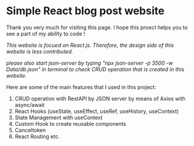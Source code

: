 # Simple React blog post website 

Thank you very much for visiting this page. I hope this proect helps you to see a part of my ability to code ! 

*This website is focued on React.js. Therefore, the design side of this website is less contributed.*

*please also start json-server by typing "npx json-server -p 3500 -w Data/db.json" in terminal to check CRUD operation that is created in this website.*

Here are some of the main features that I used in this project: 
1. CRUD operation with RestAPI by JSON server by means of Axios with async/await
2. React Hooks (useState, useEffect, useRef, useHistory, useContext)
3. State Management with useContext
4. Custom Hook to create reusable components
5. Canceltoken
6. React Routing  etc.



 









